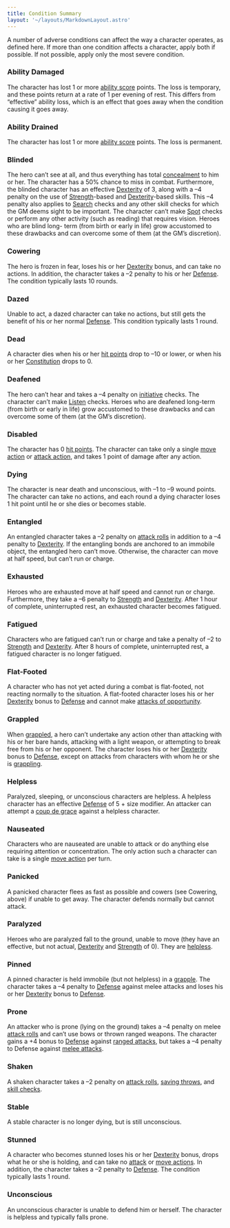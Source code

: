 ```yaml
---
title: Condition Summary
layout: '~/layouts/MarkdownLayout.astro'
---
```

A number of adverse conditions can affect the way a character operates, as
defined here. If more than one condition affects a character, apply both if
possible. If not possible, apply only the most severe condition.

### Ability Damaged

The character has lost 1 or more [ability score](/modern.d20.srd/basics/ability.scores) points. The loss is temporary,
and these points return at a rate of 1 per evening of rest. This differs from
“effective” ability loss, which is an effect that goes away when the condition
causing it goes away.

### Ability Drained

The character has lost 1 or more [ability score](/modern.d20.srd/basics/ability.scores) points. The loss is permanent.

### Blinded

The hero can’t see at all, and thus everything has total
[concealment](/modern.d20.srd/combat/concealment) to him or her. The character
has a 50% chance to miss in combat. Furthermore, the blinded character has an
effective [Dexterity](/modern.d20.srd/basics/ability.scores) of 3, along with
a –4 penalty on the use of
[Strength](/modern.d20.srd/basics/ability.scores)-based and
[Dexterity](/modern.d20.srd/basics/ability.scores)-based skills. This –4
penalty also applies to [Search](/modern.d20.srd/skills/search) checks and any
other skill checks for which the GM deems sight to be important. The character
can’t make [Spot](/modern.d20.srd/skills/spot) checks or perform any other
activity (such as reading) that requires vision. Heroes who are blind long-
term (from birth or early in life) grow accustomed to these drawbacks and can
overcome some of them (at the GM’s discretion).

### Cowering

The hero is frozen in fear, loses his or her
[Dexterity](/modern.d20.srd/basics/ability.scores) bonus, and can take no
actions. In addition, the character takes a –2 penalty to his or her
[Defense](/modern.d20.srd/combat/defense). The condition typically lasts 10
rounds.

### Dazed

Unable to act, a dazed character can take no actions, but still gets the
benefit of his or her normal [Defense](/modern.d20.srd/combat/defense). This
condition typically lasts 1 round.

### Dead

A character dies when his or her [hit points](/modern.d20.srd/combat/hit.points) drop to –10 or lower, or when his
or her [Constitution](/modern.d20.srd/basics/ability.scores) drops to 0.

### Deafened

The hero can’t hear and takes a –4 penalty on
[initiative](/modern.d20.srd/combat/initiative) checks. The character can’t
make [Listen](/modern.d20.srd/skills/listen) checks. Heroes who are deafened
long-term (from birth or early in life) grow accustomed to these drawbacks and
can overcome some of them (at the GM’s discretion).

### Disabled

The character has 0 [hit points](/modern.d20.srd/combat/hit.points). The
character can take only a single [move action](/modern.d20.srd/combat/move.actions) or [attack action](/modern.d20.srd/combat/attack.actions), and takes 1 point of damage
after any action.

### Dying

The character is near death and unconscious, with –1 to –9 wound points. The
character can take no actions, and each round a dying character loses 1 hit
point until he or she dies or becomes stable.

### Entangled

An entangled character takes a –2 penalty on [attack rolls](/modern.d20.srd/combat/attack.roll) in addition to a –4 penalty to
[Dexterity](/modern.d20.srd/basics/ability.scores). If the entangling bonds
are anchored to an immobile object, the entangled hero can’t move. Otherwise,
the character can move at half speed, but can’t run or charge.

### Exhausted

Heroes who are exhausted move at half speed and cannot run or charge.
Furthermore, they take a –6 penalty to
[Strength](/modern.d20.srd/basics/ability.scores) and
[Dexterity](/modern.d20.srd/basics/ability.scores). After 1 hour of complete,
uninterrupted rest, an exhausted character becomes fatigued.

### Fatigued

Characters who are fatigued can’t run or charge and take a penalty of –2 to
[Strength](/modern.d20.srd/basics/ability.scores) and
[Dexterity](/modern.d20.srd/basics/ability.scores). After 8 hours of complete,
uninterrupted rest, a fatigued character is no longer fatigued.

### Flat-Footed

A character who has not yet acted during a combat is flat-footed, not reacting
normally to the situation. A flat-footed character loses his or her
[Dexterity](/modern.d20.srd/basics/ability.scores) bonus to
[Defense](/modern.d20.srd/combat/defense) and cannot make [attacks of opportunity](/modern.d20.srd/combat/attacks.of.opportunity).

### Grappled

When [grappled](/modern.d20.srd/combat/grapple), a hero can’t undertake any
action other than attacking with his or her bare hands, attacking with a light
weapon, or attempting to break free from his or her opponent. The character
loses his or her [Dexterity](/modern.d20.srd/basics/ability.scores) bonus to
[Defense](/modern.d20.srd/combat/defense), except on attacks from characters
with whom he or she is [grappling](/modern.d20.srd/combat/grapple).

### Helpless

Paralyzed, sleeping, or unconscious characters are helpless. A helpless
character has an effective [Defense](/modern.d20.srd/combat/defense) of 5 +
size modifier. An attacker can attempt a [coup de grace](/modern.d20.srd/combat/helpless.defenders) against a helpless
character.

### Nauseated

Characters who are nauseated are unable to attack or do anything else
requiring attention or concentration. The only action such a character can
take is a single [move action](/modern.d20.srd/combat/move.actions) per turn.

### Panicked

A panicked character flees as fast as possible and cowers (see Cowering,
above) if unable to get away. The character defends normally but cannot
attack.

### Paralyzed

Heroes who are paralyzed fall to the ground, unable to move (they have an
effective, but not actual, [Dexterity](/modern.d20.srd/basics/ability.scores)
and [Strength](/modern.d20.srd/basics/ability.scores) of 0). They are
[helpless](/modern.d20.srd/combat/helpless.defenders).

### Pinned

A pinned character is held immobile (but not helpless) in a
[grapple](/modern.d20.srd/combat/grapple). The character takes a –4 penalty to
[Defense](/modern.d20.srd/combat/defense) against melee attacks and loses his
or her [Dexterity](/modern.d20.srd/basics/ability.scores) bonus to
[Defense](/modern.d20.srd/combat/defense).

### Prone

An attacker who is prone (lying on the ground) takes a –4 penalty on melee
[attack rolls](/modern.d20.srd/combat/attack.roll) and can’t use bows or
thrown ranged weapons. The character gains a +4 bonus to
[Defense](/modern.d20.srd/combat/defense) against [ranged attacks](/modern.d20.srd/combat/attack.roll), but takes a –4 penalty to
Defense against [melee attacks](/modern.d20.srd/combat/attack.roll).

### Shaken

A shaken character takes a –2 penalty on [attack rolls](/modern.d20.srd/combat/attack.roll), [saving throws](/modern.d20.srd/basics/saving.throws), and [skill checks](/modern.d20.srd/skills/skill.basics).

### Stable

A stable character is no longer dying, but is still unconscious.

### Stunned

A character who becomes stunned loses his or her
[Dexterity](/modern.d20.srd/basics/ability.scores) bonus, drops what he or she
is holding, and can take no [attack](/modern.d20.srd/combat/attack.actions) or
[move actions](/modern.d20.srd/combat/move.actions). In addition, the
character takes a –2 penalty to
[Defense](/modern.d20.srd/basics/ability.scores). The condition typically
lasts 1 round.

### Unconscious

An unconscious character is unable to defend him or herself. The character is
helpless and typically falls prone.

